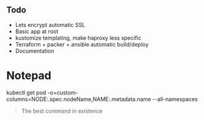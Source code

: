 ## Todo

- Lets encrypt automatic SSL
- Basic app at root
- kustomize templating, make haproxy less specific 
- Terraform + packer + ansible automatic build/deploy
- Documentation


# Notepad

kubectl get pod -o=custom-columns=NODE:.spec.nodeName,NAME:.metadata.name --all-namespaces

> The best command in existence